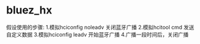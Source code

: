 # bluez_hx
假设使用的步骤:
1.模拟hciconfig noleadv 关闭蓝牙广播
2.模拟hcitool cmd 发送自定义数据
3.模拟hciconfig leadv 开始蓝牙广播
4.广播一段时间后，关闭广播
